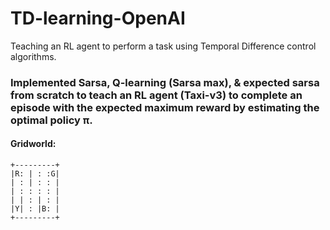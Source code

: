 # TD-learning-OpenAI
Teaching an RL agent to perform a task using Temporal Difference control algorithms.

### Implemented Sarsa, Q-learning (Sarsa max), & expected sarsa from scratch to teach an RL agent (Taxi-v3) to complete an episode with the expected maximum reward by estimating the optimal policy π.

#### Gridworld:

`+---------+`<br>
`|R: | : :G|`<br>
`| : | : : |`<br>
`| : : : : |`<br>
`| | : | : |`<br>
`|Y| : |B: |`<br>
`+---------+`
